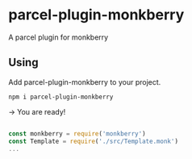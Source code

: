 # parcel-plugin-monkberry

A parcel plugin for monkberry

## Using
Add parcel-plugin-monkberry to your project.
```
npm i parcel-plugin-monkberry
```

-> You are ready!

```javascript

const monkberry = require('monkberry')
const Template = require('./src/Template.monk')
...
```

